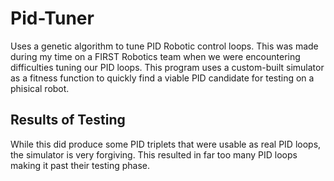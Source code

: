# Pid-Tuner

Uses a genetic algorithm to tune PID Robotic control loops. This was made during my time on a FIRST Robotics team when we were encountering difficulties tuning our PID loops. 
This program uses a custom-built simulator as a fitness function to quickly find a viable PID candidate for testing on a phisical robot.

## Results of Testing

While this did produce some PID triplets that were usable as real PID loops, the simulator is very forgiving. This resulted in far too many PID loops making it past their testing phase.
